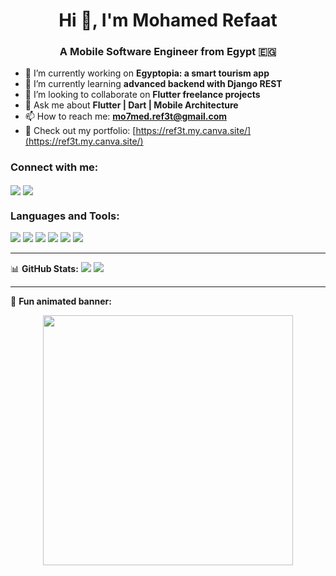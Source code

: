 <h1 align="center">Hi 👋, I'm Mohamed Refaat</h1>
<h3 align="center">A Mobile Software Engineer from Egypt 🇪🇬</h3>

- 🔭 I’m currently working on **Egyptopia: a smart tourism app**
- 🌱 I’m currently learning **advanced backend with Django REST**
- 👯 I’m looking to collaborate on **Flutter freelance projects**
- 💬 Ask me about **Flutter | Dart | Mobile Architecture**
- 📫 How to reach me: **mo7med.ref3t@gmail.com**
- 📝 Check out my portfolio: [https://ref3t.my.canva.site/](https://ref3t.my.canva.site/)

<h3 align="left">Connect with me:</h3>
<p align="left">
<a href="https://linkedin.com/in/mo7med-ref3t" target="blank"><img align="center" src="https://img.icons8.com/color/48/000000/linkedin.png"/></a>
<a href="https://github.com/Mo7medRef3t" target="blank"><img align="center" src="https://img.icons8.com/material-outlined/48/000000/github.png"/></a>
</p>

<h3 align="left">Languages and Tools:</h3>
<p align="left">
<img src="https://img.shields.io/badge/-Flutter-02569B?style=flat-square&logo=flutter&logoColor=white"/>
<img src="https://img.shields.io/badge/-Dart-0175C2?style=flat-square&logo=dart&logoColor=white"/>
<img src="https://img.shields.io/badge/-Firebase-FFCA28?style=flat-square&logo=firebase&logoColor=white"/>
<img src="https://img.shields.io/badge/-Python-3776AB?style=flat-square&logo=python&logoColor=white"/>
<img src="https://img.shields.io/badge/-Git-181717?style=flat-square&logo=git&logoColor=white"/>
<img src="https://img.shields.io/badge/-Postman-FF6C37?style=flat-square&logo=postman&logoColor=white"/>
</p>

---

📊 **GitHub Stats:**
![](https://github-readme-stats.vercel.app/api?username=Mo7medRef3t&show_icons=true&theme=radical)
![](https://github-readme-stats.vercel.app/api/top-langs/?username=Mo7medRef3t&layout=compact&theme=radical)

---

🚀 **Fun animated banner:**  
<p align="center">
  <img src="https://media.giphy.com/media/qgQUggAC3Pfv687qPC/giphy.gif" width="400"/>
</p>
